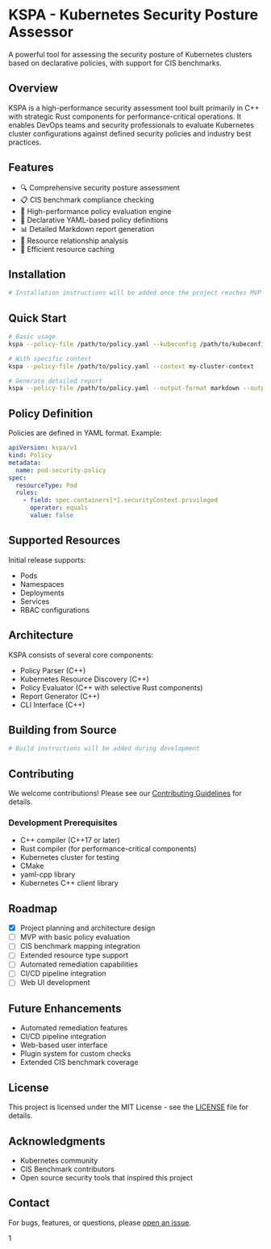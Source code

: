 # KSPA - Kubernetes Security Posture Assessor

A powerful tool for assessing the security posture of Kubernetes clusters based on declarative policies, with support for CIS benchmarks.

## Overview

KSPA is a high-performance security assessment tool built primarily in C++ with strategic Rust components for performance-critical operations. It enables DevOps teams and security professionals to evaluate Kubernetes cluster configurations against defined security policies and industry best practices.

## Features

- 🔍 Comprehensive security posture assessment
- 📋 CIS benchmark compliance checking
- 🚀 High-performance policy evaluation engine
- 📝 Declarative YAML-based policy definitions
- 📊 Detailed Markdown report generation
- 🔄 Resource relationship analysis
- 💾 Efficient resource caching

## Installation

```bash
# Installation instructions will be added once the project reaches MVP
```

## Quick Start

```bash
# Basic usage
kspa --policy-file /path/to/policy.yaml --kubeconfig /path/to/kubeconfig

# With specific context
kspa --policy-file /path/to/policy.yaml --context my-cluster-context

# Generate detailed report
kspa --policy-file /path/to/policy.yaml --output-format markdown --output report.md
```

## Policy Definition

Policies are defined in YAML format. Example:

```yaml
apiVersion: kspa/v1
kind: Policy
metadata:
  name: pod-security-policy
spec:
  resourceType: Pod
  rules:
    - field: spec.containers[*].securityContext.privileged
      operator: equals
      value: false
```

## Supported Resources

Initial release supports:
- Pods
- Namespaces
- Deployments
- Services
- RBAC configurations

## Architecture

KSPA consists of several core components:
- Policy Parser (C++)
- Kubernetes Resource Discovery (C++)
- Policy Evaluator (C++ with selective Rust components)
- Report Generator (C++)
- CLI Interface (C++)

## Building from Source

```bash
# Build instructions will be added during development
```

## Contributing

We welcome contributions! Please see our [Contributing Guidelines](CONTRIBUTING.md) for details.

### Development Prerequisites

- C++ compiler (C++17 or later)
- Rust compiler (for performance-critical components)
- Kubernetes cluster for testing
- CMake
- yaml-cpp library
- Kubernetes C++ client library

## Roadmap

- [x] Project planning and architecture design
- [ ] MVP with basic policy evaluation
- [ ] CIS benchmark mapping integration
- [ ] Extended resource type support
- [ ] Automated remediation capabilities
- [ ] CI/CD pipeline integration
- [ ] Web UI development

## Future Enhancements

- Automated remediation features
- CI/CD pipeline integration
- Web-based user interface
- Plugin system for custom checks
- Extended CIS benchmark coverage

## License

This project is licensed under the MIT License - see the [LICENSE](LICENSE) file for details.

## Acknowledgments

- Kubernetes community
- CIS Benchmark contributors
- Open source security tools that inspired this project

## Contact

For bugs, features, or questions, please [open an issue](../../issues).

1
